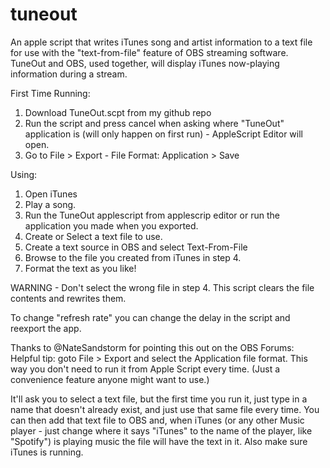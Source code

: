 # tuneout
An apple script that writes iTunes song and artist information to a text file for use with the "text-from-file" feature of OBS streaming software.  TuneOut and OBS, used together, will display iTunes now-playing information during a stream.

First Time Running: 
1. Download TuneOut.scpt from my github repo
2. Run the script and press cancel when asking where "TuneOut" application is (will only happen on first run) - AppleScript Editor will open.
3. Go to File > Export - File Format: Application > Save

Using: 
1. Open iTunes
2. Play a song.
3. Run the TuneOut applescript from applescrip editor or run the application you made when you exported.
4. Create or Select a text file to use.
5. Create a text source in OBS and select Text-From-File
6. Browse to the file you created from iTunes in step 4. 
7. Format the text as you like!

WARNING - Don't select the wrong file in step 4.  This script clears the file contents and rewrites them. 

To change "refresh rate" you can change the delay in the script and reexport the app. 

Thanks to @NateSandstorm for pointing this out on the OBS Forums:
Helpful tip:  goto File > Export and select the Application file format. This way you don't need to run it from Apple Script every time. (Just a convenience feature anyone might want to use.)

It'll ask you to select a text file, but the first time you run it, just type in a name that doesn't already exist, and just use that same file every time. You can then add that text file to OBS and, when iTunes (or any other Music player - just change where it says "iTunes" to the name of the player, like "Spotify") is playing music the file will have the text in it. Also make sure iTunes is running. 
